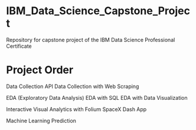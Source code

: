 # IBM_Data_Science_Capstone_Project
Repository for capstone project of the IBM Data Science Professional Certificate

# Project Order
Data Collection API
Data Collection with Web Scraping

EDA (Exploratory Data Analysis)
EDA with SQL
EDA with Data Visualization

Interactive Visual Analytics with Folium
SpaceX Dash App

Machine Learning Prediction
